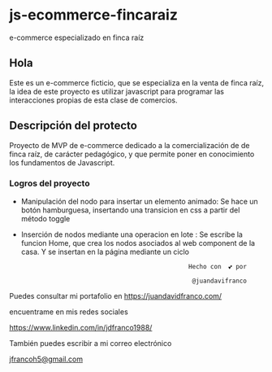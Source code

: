 # js-ecommerce-fincaraiz
e-commerce especializado en finca raíz

## Hola
Este es un e-commerce ficticio, que se especializa en la venta de finca raíz, la idea de este proyecto es utilizar javascript 
para programar las interacciones propias de esta clase de comercios. 
                                                     

## Descripción del protecto  
Proyecto de MVP de e-commerce dedicado a la comercialización de de finca raíz, de carácter pedagógico, y que permite poner en conocimiento 
los fundamentos de Javascript. 

### Logros del proyecto 

- Manipulación del nodo para insertar un elemento animado: Se hace un botón hamburguesa, insertando una transicion en css a partir del método toggle 
- Inserción de nodos mediante una operacion en lote : Se escribe la funcion Home, que crea los nodos asociados al web component de la casa. Y se insertan en la página mediante un ciclo


                                                    Hecho con  💕 por 
                                                     
                                                     @juandavifranco

Puedes consultar mi portafolio en https://juandavidfranco.com/

encuentrame en mis redes sociales 

https://www.linkedin.com/in/jdfranco1988/

También puedes escribir a mi correo electrónico

jfrancoh5@gmail.com
